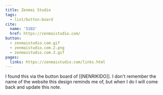 ```yaml
---
title: Zenmai Studio
tags:
  - list/button-board
cite:
  name: '5102'
  href: https://zenmaistudio.com/
button: 
  - zenmaistudio.com.gif
  - zenmaistudio.com.2.png
  - zenmaistudio.com.3.gif
pages:
  links: https://zenmaistudio.com/links.html
---
```


I found this via the button board of [[NENRIKIDO]]. I don't remember the name of the website this design reminds me of, but when I do I will come back and update this note.